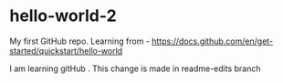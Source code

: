 # hello-world-2
My first GitHub repo. Learning from - https://docs.github.com/en/get-started/quickstart/hello-world

I am learning gitHub .
 This change is made in readme-edits branch
